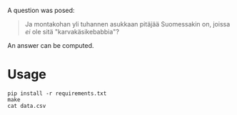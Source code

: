 A question was posed:

> Ja montakohan yli tuhannen asukkaan pitäjää Suomessakin on, joissa *ei* ole sitä "karvakäsikebabbia"?

An answer can be computed.

Usage
=====

```
pip install -r requirements.txt
make
cat data.csv
```